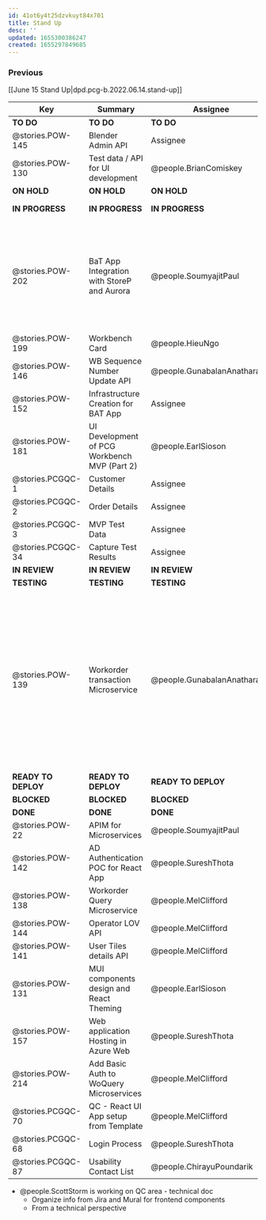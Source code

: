 ```yaml
---
id: 41ot6y4t25dzvkuyt84x701
title: Stand Up
desc: ''
updated: 1655300386247
created: 1655297849685
---
```


### Previous

[[June 15 Stand Up|dpd.pcg-b.2022.06.14.stand-up]]

| Key                 | Summary                                      | Assignee                     | Notes                                                                                                                                                                                                     | Components                         |
| ------------------- | -------------------------------------------- | ---------------------------- | --------------------------------------------------------------------------------------------------------------------------------------------------------------------------------------------------------- | ---------------------------------- |
| **TO DO**           | **TO DO**                                    | **TO DO**                    | **TO DO**                                                                                                                                                                                                 | **TO DO**                          |
| @stories.POW-145    | Blender Admin API                            | Assignee                     |                                                                                                                                                                                                           | Microservices and API              |
| @stories.POW-130    | Test data / API for UI development           | @people.BrianComiskey        |                                                                                                                                                                                                           | Testing; UI Front End              |
| **ON HOLD**         | **ON HOLD**                                  | **ON HOLD**                  | **ON HOLD**                                                                                                                                                                                               | **ON HOLD**                        |
| **IN PROGRESS**     | **IN PROGRESS**                              | **IN PROGRESS**              | **IN PROGRESS**                                                                                                                                                                                           | **IN PROGRESS**                    |
| @stories.POW-202    | BaT App Integration with StoreP and Aurora   | @people.SoumyajitPaul       | There may be a risk, and Paul will share with Guna, Azure SQL possible performance issue, Paul will be working with Boomi on this                                                                         | Integration                        |
| @stories.POW-199    | Workbench Card                               | @people.HieuNgo              |                                                                                                                                                                                                           | UX                                 |
| @stories.POW-146    | WB Sequence Number Update API                | @people.GunabalanAnatharajan |                                                                                                                                                                                                           | Microservices and API              |
| @stories.POW-152    | Infrastructure Creation for BAT App          | Assignee                     |                                                                                                                                                                                                           |                                    |
| @stories.POW-181    | UI Development of PCG Workbench MVP (Part 2) | @people.EarlSioson           | Will be tested once it's been deployed                                                                                                                                                                    | UI Front End                       |
| @stories.PCGQC-1    | Customer Details                             | Assignee                     |                                                                                                                                                                                                           |                                    |
| @stories.PCGQC-2    | Order Details                                | Assignee                     |                                                                                                                                                                                                           |                                    |
| @stories.PCGQC-3    | MVP Test Data                                | Assignee                     |                                                                                                                                                                                                           |                                    |
| @stories.PCGQC-34   | Capture Test Results                         | Assignee                     |                                                                                                                                                                                                           | Microservices and API              |
| **IN REVIEW**       | **IN REVIEW**                                | **IN REVIEW**                | **IN REVIEW**                                                                                                                                                                                             | **ON HOLD**                        |
| **TESTING**         | **TESTING**                                  | **TESTING**                  | **TESTING**                                                                                                                                                                                               | **BLOCKED**                        |
| @stories.POW-139    | Workorder transaction Microservice           | @people.GunabalanAnatharajan | Chirayu and Brian completed testing yesterday, will review with Guna on UI confirmation, appears to be out of office, all microservices need to in APIM, there's no sandbox, but there will be one in Dev | Microservices and API              |
| **READY TO DEPLOY** | **READY TO DEPLOY**                          | **READY TO DEPLOY**          | **READY TO DEPLOY**                                                                                                                                                                                       | **BLOCKED**                        |
| **BLOCKED**         | **BLOCKED**                                  | **BLOCKED**                  | **BLOCKED**                                                                                                                                                                                               | **BLOCKED**                        |
| **DONE**            | **DONE**                                     | **DONE**                     | **DONE**                                                                                                                                                                                                  | **DONE**                           |
| @stories.POW-22     | APIM for Microservices                       | @people.SoumyajitPaul       |                                                                                                                                                                                                           | Microservices and API              |
| @stories.POW-142    | AD Authentication POC for React App          | @people.SureshThota          |                                                                                                                                                                                                           | Microservices and API;UI Front End |
| @stories.POW-138    | Workorder Query Microservice                 | @people.MelClifford          |                                                                                                                                                                                                           | Microservices and API              |
| @stories.POW-144    | Operator LOV API                             | @people.MelClifford          |                                                                                                                                                                                                           | Microservices and API              |
| @stories.POW-141    | User Tiles details API                       | @people.MelClifford          |                                                                                                                                                                                                           | Microservices and API              |
| @stories.POW-131    | MUI components design and React Theming      | @people.EarlSioson           |                                                                                                                                                                                                           | UI Front End;UX                    |
| @stories.POW-157    | Web application Hosting in Azure Web         | @people.SureshThota          |                                                                                                                                                                                                           |                                    |
| @stories.POW-214    | Add Basic Auth to WoQuery Microservices      | @people.MelClifford          | Converted to a subtask                                                                                                                                                                                    |                                    |
| @stories.PCGQC-70   | QC - React UI App setup from Template        | @people.MelClifford          |                                                                                                                                                                                                           | UI Front End                       |
| @stories.PCGQC-68   | Login Process                                | @people.SureshThota          |                                                                                                                                                                                                           |                                    |
| @stories.PCGQC-87   | Usability Contact List                       | @people.ChirayuPoundarik     |                                                                                                                                                                                                           |                                    |

- @people.ScottStorm is working on QC area - technical doc
  - Organize info from Jira and Mural for frontend components
  - From a technical perspective

